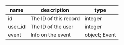 | name    | description           | type          |
|---------|-----------------------|---------------|
| id      | The ID of this record | integer       |
| user_id | The ID of the user    | integer       |
| event   | Info on the event     | object; Event |
